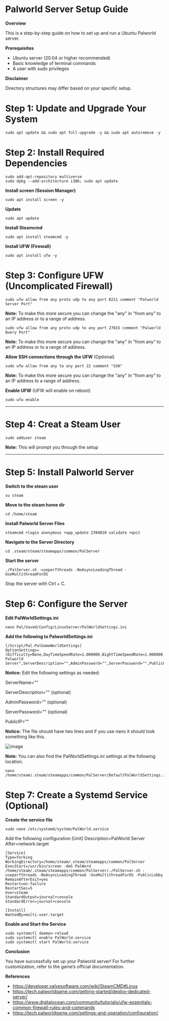 # Palworld Server Setup Guide

**Overview**

This is a step-by-step guide on how to set up and run a Ubuntu Palworld server.

**Prerequisites**

- Ubuntu server (20.04 or higher recommended)
- Basic knowledge of terminal commands
- A user with sudo privileges

**Disclaimer**

Directory structures may differ based on your specific setup.

# Step 1: Update and Upgrade Your System

    sudo apt update && sudo apt full-upgrade -y && sudo apt autoremove -y

# Step 2: Install Required Dependencies

    sudo add-apt-repository multiverse
    sudo dpkg --add-architecture i386; sudo apt update

**Install screen (Session Manager)**

    sudo apt install screen -y

**Update**

    sudo apt update

**Install Steamcmd**

    sudo apt install steamcmd -y

**Install UFW (Firewall)**

    sudo apt install ufw -y

# Step 3: Configure UFW (Uncomplicated Firewall)

    sudo ufw allow from any proto udp to any port 8211 comment "Palworld Server Port"

**Note:** To make this more secure you can change the "any" in "from any" to an IP address or to a range of address.

    sudo ufw allow from any proto udp to any port 27015 comment "Palworld Query Port"

**Note:** To make this more secure you can change the "any" in "from any" to an IP address or to a range of address.

**Allow SSH connections through the UFW** (Optional)

    sudo ufw allow from any to any port 22 comment "SSH"

**Note:** To make this more secure you can change the "any" in "from any" to an IP address to a range of address.

**Enable UFW** (UFW will enable on reboot)

    sudo ufw enable
    
--------------------------------------------------------------------------------
# Step 4: Creat a Steam User

    sudo adduser steam 

**Note:** This will prompt you through the setup

-------------------------------------------------------------------------------
# Step 5: Install Palworld Server

**Switch to the steam user**

    su steam

**Move to the steam home dir**

    cd /home/steam

**Install Palworld Server Files**

    steamcmd +login anonymous +app_update 2394010 validate +quit

**Navigate to the Server Directory**

    cd .steam/steam/steamapps/common/PalServer

**Start the server**

    ./PalServer.sh -useperfthreads -NoAsyncLoadingThread -UseMultithreadForDS

Stop the server with Ctrl + C.

# Step 6: Configure the Server

**Edit PalWorldSettings.ini**

    nano Pal/Saved/Config/LinuxServer/PalWorldSettings.ini

**Add the following to PalworldSettings.ini**

    [/Script/Pal.PalGameWorldSettings]
    OptionSettings=(Difficulty=None,DayTimeSpeedRate=1.000000,NightTimeSpeedRate=1.000000,ExpRate=1.000000,PalCaptureRate=1.000000,PalSpawnNumRate=1.000000,PalDamageRateAttack=1.000000,PalDamageRateDefense=1.000000,PlayerDamageRateAttack=1.000000,PlayerDamageRateDefense=1.000000,PlayerStomachDecreaceRate=1.000000,PlayerStaminaDecreaceRate=1.000000,PlayerAutoHPRegeneRate=1.000000,PlayerAutoHpRegeneRateInSleep=1.000000,PalStomachDecreaceRate=1.000000,PalStaminaDecreaceRate=1.000000,PalAutoHPRegeneRate=1.000000,PalAutoHpRegeneRateInSleep=1.000000,BuildObjectDamageRate=1.000000,BuildObjectDeteriorationDamageRate=1.000000,CollectionDropRate=1.000000,CollectionObjectHpRate=1.000000,CollectionObjectRespawnSpeedRate=1.000000,EnemyDropItemRate=1.000000,DeathPenalty=All,bEnablePlayerToPlayerDamage=False,bEnableFriendlyFire=False,bEnableInvaderEnemy=True,bActiveUNKO=False,bEnableAimAssistPad=True,bEnableAimAssistKeyboard=False,DropItemMaxNum=3000,DropItemMaxNum_UNKO=100,BaseCampMaxNum=128,BaseCampWorkerMaxNum=15,DropItemAliveMaxHours=1.000000,bAutoResetGuildNoOnlinePlayers=False,AutoResetGuildTimeNoOnlinePlayers=72.000000,GuildPlayerMaxNum=20,BaseCampMaxNumInGuild=4,PalEggDefaultHatchingTime=72.000000,WorkSpeedRate=1.000000,AutoSaveSpan=30.000000,bIsMultiplay=False,bIsPvP=False,bCanPickupOtherGuildDeathPenaltyDrop=False,bEnableNonLoginPenalty=True,bEnableFastTravel=True,bIsStartLocationSelectByMap=True,bExistPlayerAfterLogout=False,bEnableDefenseOtherGuildPlayer=False,bInvisibleOtherGuildBaseCampAreaFX=False,CoopPlayerMaxNum=4,ServerPlayerMaxNum=32,ServerName="Default Palworld Server",ServerDescription="",AdminPassword="",ServerPassword="",PublicPort=8211,PublicIP="",RCONEnabled=False,RCONPort=25575,Region="",bUseAuth=True,BanListURL="https://api.palworldgame.com/api/banlist.txt",RESTAPIEnabled=False,RESTAPIPort=8212,bShowPlayerList=False,AllowConnectPlatform=Steam,bIsUseBackupSaveData=True,LogFormatType=Text,SupplyDropSpan=180)

**Notice:** Edit the following settings as needed:

ServerName=""

ServerDescription="" (optional)

AdminPassword="" (optional)

ServerPassword="" (optional)

PublicIP=""

**Notice:** The file should have two lines and if you use nano it should look something like this.

![image](https://github.com/user-attachments/assets/d70a4090-249a-4c59-9c3c-325a78cc7644)

**Note:** You can also find the PalWorldSettings.ini settings at the following location.

    nano /home/steam/.steam/steamapps/common/PalServer/DefaultPalWorldSettings.ini


# Step 7: Create a Systemd Service (Optional)

**Create the service file**

    sudo nano /etc/systemd/system/PalWorld.service

Add the following configuration
    [Unit]
    Description=PalWorld Server
    After=network.target

    [Service]
    Type=forking
    WorkingDirectory=/home/steam/.steam/steamapps/common/PalServer
    ExecStart=/usr/bin/screen -dmS PalWord /home/steam/.steam/steamapps/common/PalServer/./PalServer.sh -useperfthreads -NoAsyncLoadingThread -UseMultithreadForDS -PublicLobby
    RemainAfterExit=yes
    Restart=on-failure
    RestartSec=5
    User=steam
    StandardOutput=journal+console
    StandardError=journal+console

    [Install]
    WantedBy=multi-user.target

**Enable and Start the Service**

    sudo systemctl daemon-reload
    sudo systemctl enable PalWorld.service
    sudo systemctl start PalWorld.service

**Conclusion**

You have successfully set up your Palworld server! For further customization, refer to the game’s official documentation.


**References**
- https://developer.valvesoftware.com/wiki/SteamCMD#Linux
- https://tech.palworldgame.com/getting-started/deploy-dedicated-server/
- https://www.digitalocean.com/community/tutorials/ufw-essentials-common-firewall-rules-and-commands
- https://tech.palworldgame.com/settings-and-operation/configuration/
